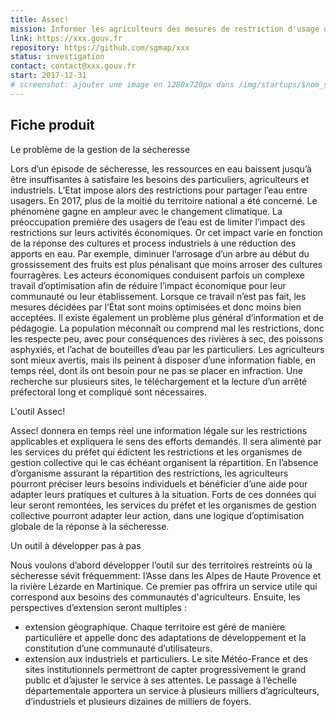 ```yaml
---
title: Assec!
mission: Informer les agriculteurs des mesures de restriction d'usage de l'eau en période de sécheresse et les aider à s'adapter à la pénurie d'eau ; En investissant dans ce produit, l'État cherche à améliorer sa communication et sa gestion de la sécheresse 
link: https://xxx.gouv.fr
repository: https://github.com/sgmap/xxx
status: investigation
contact: contact@xxx.gouv.fr
start: 2017-12-31
# screenshot: ajouter une image en 1280x720px dans /img/startups/$nom_startup.png (ou .jpg) et effacer cette ligne
---
```


## Fiche produit

Le problème de la gestion de la sécheresse

Lors d’un épisode de sécheresse, les ressources en eau baissent jusqu’à être insuffisantes à satisfaire les besoins des particuliers, agriculteurs et industriels. L’Etat impose alors des restrictions pour partager l’eau entre usagers. En 2017, plus de la moitié du territoire national a été concerné. Le phénomène gagne en ampleur avec le changement climatique.
La préoccupation première des usagers de l’eau est de limiter l’impact des restrictions sur leurs activités économiques. Or cet impact varie en fonction de la réponse des cultures et process industriels à une réduction des apports en eau. Par exemple, diminuer l’arrosage d’un arbre au début du grossissement des fruits est plus pénalisant que moins arroser des cultures fourragères. Les acteurs économiques conduisent parfois un complexe travail d’optimisation afin de réduire l’impact économique pour leur communauté ou leur établissement. Lorsque ce travail n’est pas fait, les mesures décidées par l’État sont moins optimisées et donc moins bien acceptées.
Il existe également un problème plus général d’information et de pédagogie. La population méconnaît ou comprend mal les restrictions, donc les respecte peu, avec pour conséquences des rivières à sec, des poissons asphyxiés, et l’achat de bouteilles d’eau par les particuliers. Les agriculteurs sont mieux avertis, mais ils peinent à disposer d’une information fiable, en temps réel, dont ils ont besoin pour ne pas se placer en infraction. Une recherche sur plusieurs sites, le téléchargement et la lecture d’un arrêté préfectoral long et compliqué sont nécessaires.

L'outil Assec!

Assec! donnera en temps réel une information légale sur les restrictions applicables et expliquera le sens des efforts demandés. Il sera alimenté par les services du préfet qui édictent les restrictions et les organismes de gestion collective qui le cas échéant organisent la répartition.
En l’absence d’organisme assurant la répartition des restrictions, les agriculteurs pourront préciser leurs besoins individuels et bénéficier d’une aide pour adapter leurs pratiques et cultures à la situation. Forts de ces données qui leur seront remontées, les services du préfet et les organismes de gestion collective pourront adapter leur action, dans une logique d’optimisation globale de la réponse à la sécheresse.

Un outil à développer pas à pas

Nous voulons d’abord développer l’outil sur des territoires restreints où la sécheresse sévit fréquemment: l’Asse dans les Alpes de Haute Provence et la rivière Lézarde en Martinique. Ce premier pas offrira un service utile qui correspond aux besoins des communautés d'agriculteurs. Ensuite, les perspectives d’extension seront multiples :
- extension géographique. Chaque territoire est géré de manière particulière et appelle donc des adaptations de développement et la constitution d’une communauté d’utilisateurs.
- extension aux industriels et particuliers. Le site Météo-France et des sites institutionnels permettront de capter progressivement le grand public et d’ajuster le service à ses attentes.
Le passage à l’échelle départementale apportera un service à plusieurs milliers d’agriculteurs, d’industriels et plusieurs dizaines de milliers de foyers.
